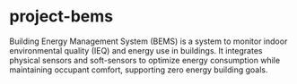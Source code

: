 # project-bems
Building Energy Management System (BEMS) is a system to monitor indoor environmental quality (IEQ) and energy use in buildings. It integrates physical sensors and soft-sensors to optimize energy consumption while maintaining occupant comfort, supporting zero energy building goals.

